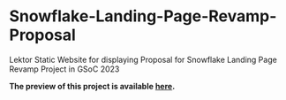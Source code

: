 # Snowflake-Landing-Page-Revamp-Proposal
Lektor Static Website for displaying Proposal for Snowflake Landing Page Revamp Project in GSoC 2023

**The preview of this project is available [here](https://devilkiller-ag.github.io/Snowflake-Landing-Page-Revamp-Proposal/).**
